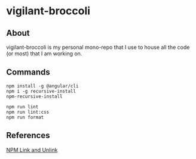 # vigilant-broccoli

## About

vigilant-broccoli is my personal mono-repo that I use to house all the code (or most) that I am working on.

## Commands

```
npm install -g @angular/cli
npm i -g recursive-install
npm-recursive-install
```

```
npm run lint
npm run lint:css
npm run format
```

## References

[NPM Link and Unlink](https://dev.to/erinbush/npm-linking-and-unlinking-2h1g)
